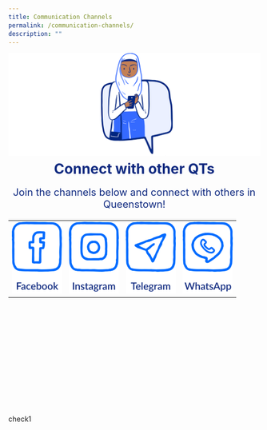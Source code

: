```yaml
---
title: Communication Channels
permalink: /communication-channels/
description: ""
---
```

![](/images/CONNECT%20WITH%20US/connect-with-us.png)

<h1 style="text-align:center;color:#102A80;margin-top:-8px">Connect with other QTs</h1>
<p style="text-align:center;font-size:20px;color:#102A80;margin-top:16px">Join the channels below and connect with others in Queenstown!</p>

<div class="social-media-container-website">
	<table>
	<tbody><tr>
		<td>
			<a href="https://www.facebook.com">
							<img src="/images/CONNECT%20WITH%20US/facebook-button.png" class="social-media-button">
			</a>
		</td>
		<td>
			<a href="https://www.instagram.com">
							<img src="/images/CONNECT%20WITH%20US/instagram-button.png" class="social-media-button">
			</a>
		</td>
		<td>
			<a href="https://www.telegram.com">
							<img src="/images/CONNECT%20WITH%20US/telegram-button.png" class="social-media-button">
			</a>
		</td>
		<td>
			<a href="https://www.whatsapp.com">
							<img src="/images/CONNECT%20WITH%20US/whatsapp-button.png" class="social-media-button">
			</a>
		</td>
	</tr>	
	</tbody></table>
</div>

<div class="social-media-container-mobile">
	<table>
	<tbody><tr>
		<td style="border:0">
			<a href="https://www.facebook.com">
							<img src="/images/CONNECT%20WITH%20US/facebook-button.png" class="social-media-button">
			</a>
		</td>
		<td style="border:0">
			<a href="https://www.instagram.com">
							<img src="/images/CONNECT%20WITH%20US/instagram-button.png" class="social-media-button">
			</a>
		</td>
	</tr>
		<tr>
		<td>
			<a href="https://www.telegram.com">
							<img src="/images/CONNECT%20WITH%20US/telegram-button.png" class="social-media-button">
			</a>
		</td>
		<td>
			<a href="https://www.whatsapp.com">
							<img src="/images/CONNECT%20WITH%20US/whatsapp-button.png" class="social-media-button">
			</a>
		</td>
	</tr>	
	</tbody></table>
</div>
<p>check1</p>
		
<style>
.social-media-button {
	max-width:100px;
	max-height:144px;
}
	
.social-media-container-mobile {
	visibility: hidden;
	margin-top: -100px;
	
	@media only screen and (max-width: 768px) {
		visibility: visible;
		margin-top: -130px;
	}
	
	@media only screen and (max-width: 425px) {
		visibility: visible;
		margin-top: -100px;
	}
	
	@media only screen and (max-width: 320px) {
		visibility: visible;
		margin-top: 0px;
	}
}
	
.social-media-container-website {
	visibility: hidden;
	
	@media only screen and (min-width: 769px) {
		visibility: visible;
	}
}
</style>